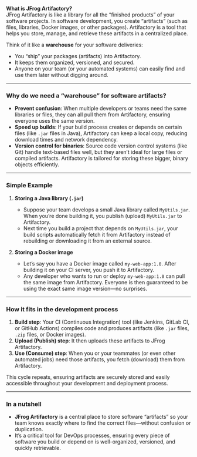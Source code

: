 **What is JFrog Artifactory?**  
JFrog Artifactory is like a library for all the “finished products” of your software projects. In software development, you create “artifacts” (such as files, libraries, Docker images, or other packages). Artifactory is a tool that helps you store, manage, and retrieve these artifacts in a centralized place.

Think of it like a **warehouse** for your software deliveries:

*   You “ship” your packages (artifacts) into Artifactory.
*   It keeps them organized, versioned, and secured.
*   Anyone on your team (or your automated systems) can easily find and use them later without digging around.

* * *

### Why do we need a “warehouse” for software artifacts?

*   **Prevent confusion**: When multiple developers or teams need the same libraries or files, they can all pull them from Artifactory, ensuring everyone uses the same version.
*   **Speed up builds**: If your build process creates or depends on certain files (like `.jar` files in Java), Artifactory can keep a local copy, reducing download times and network dependency.
*   **Version control for binaries**: Source code version control systems (like Git) handle text-based files well, but they aren’t ideal for large files or compiled artifacts. Artifactory is tailored for storing these bigger, binary objects efficiently.

* * *

### Simple Example

1.  **Storing a Java library (`.jar`)**
    
    *   Suppose your team develops a small Java library called `MyUtils.jar`. When you’re done building it, you publish (upload) `MyUtils.jar` to Artifactory.
    *   Next time you build a project that depends on `MyUtils.jar`, your build scripts automatically fetch it from Artifactory instead of rebuilding or downloading it from an external source.
2.  **Storing a Docker image**
    
    *   Let’s say you have a Docker image called `my-web-app:1.0`. After building it on your CI server, you push it to Artifactory.
    *   Any developer who wants to run or deploy `my-web-app:1.0` can pull the same image from Artifactory. Everyone is then guaranteed to be using the exact same image version—no surprises.

* * *

### How it fits in the development process

1.  **Build step**: Your CI (Continuous Integration) tool (like Jenkins, GitLab CI, or GitHub Actions) compiles code and produces artifacts (like `.jar` files, `.zip` files, or Docker images).
2.  **Upload (Publish) step**: It then uploads these artifacts to JFrog Artifactory.
3.  **Use (Consume) step**: When you or your teammates (or even other automated jobs) need those artifacts, you fetch (download) them from Artifactory.

This cycle repeats, ensuring artifacts are securely stored and easily accessible throughout your development and deployment process.

* * *

### In a nutshell

*   **JFrog Artifactory** is a central place to store software “artifacts” so your team knows exactly where to find the correct files—without confusion or duplication.
*   It’s a critical tool for DevOps processes, ensuring every piece of software you build or depend on is well-organized, versioned, and quickly retrievable.
